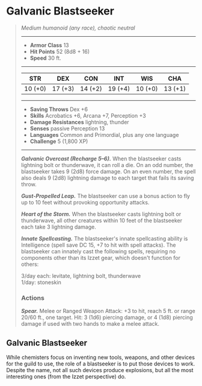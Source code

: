 # Galvanic Blastseeker
>*Medium humanoid (any race), chaotic neutral*
>___
>- **Armor Class** 13
>- **Hit Points** 52 (8d8 + 16)
>- **Speed** 30 ft.
>___
>|STR|DEX|CON|INT|WIS|CHA|
>|:---:|:---:|:---:|:---:|:---:|:---:|
>|10 (+0)|17 (+3)|14 (+2)|19 (+4)|10 (+0)|13 (+1)|
>___
>- **Saving Throws** Dex +6
>- **Skills** Acrobatics +6, Arcana +7, Perception +3
>- **Damage Resistances** lightning, thunder
>- **Senses** passive Perception 13
>- **Languages** Common and Primordial, plus any one language
>- **Challenge** 5 (1,800 XP)
>___
>***Galvanic Overcast (Recharge 5–6).*** When the blastseeker casts lightning bolt or thunderwave, it can roll a die. On an odd number, the blastseeker takes 9 (2d8) force damage. On an even number, the spell also deals 9 (2d8) lightning damage to each target that fails its saving throw.  
>
>***Gust-Propelled Leap.*** The blastseeker can use a bonus action to fly up to 10 feet without provoking opportunity attacks.  
>
>***Heart of the Storm.*** When the blastseeker casts lightning bolt or thunderwave, all other creatures within 10 feet of the blastseeker each take 3 lightning damage.  
>
>***Innate Spellcasting.*** The blastseeker's innate spellcasting ability is Intelligence (spell save DC 15, +7 to hit with spell attacks). The blastseeker can innately cast the following spells, requiring no components other than its Izzet gear, which doesn't function for others:  
>
>3/day each: levitate, lightning bolt, thunderwave  
>1/day: stoneskin  
>
>### Actions
>***Spear.*** Melee  or Ranged Weapon Attack: +3 to hit, reach 5 ft. or range 20/60 ft., one target. Hit: 3 (1d6) piercing damage, or 4 (1d8) piercing damage if used with two hands to make a melee attack.
## Galvanic Blastseeker
While chemisters focus on inventing new tools, weapons, and other devices for the guild to use, the role of a blastseeker is to put those devices to work. Despite the name, not all such devices produce explosions, but all the most interesting ones (from the Izzet perspective) do.